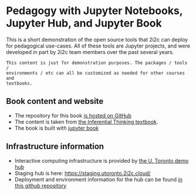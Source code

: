 # Pedagogy with Jupyter Notebooks, Jupyter Hub, and Jupyter Book

This is a short demonstration of the open source tools that 2i2c can deploy
for pedagogical use-cases. All of these tools are Jupyter projects, and were
developed in part by 2i2c team members over the past several years.

```{note}
This content is just for demonstration purposes. The packages / tools / 
environments / etc can all be customized as needed for other courses and
textbooks.
```


## Book content and website

* The repository for this book [is hosted on GitHub](https://github.com/2i2c-org/utoronto-demo)
* The content is taken from [the Inferential Thinking textbook](https://www.inferentialthinking.com/chapters/intro).
* The book is built with [jupyter book](https://jupyterbook.org)


## Infrastructure information

* Interactive computing infrastructure is provided by [the U. Toronto demo hub](https://utoronto.2i2c.cloud)
* Staging hub is here: https://staging.utoronto.2i2c.cloud/
* Deployment and environment information for the hub can be found [in this github repository](https://github.com/2i2c-org/jupyterhub-utoronto/tree/staging/deployments/demohub/image)
